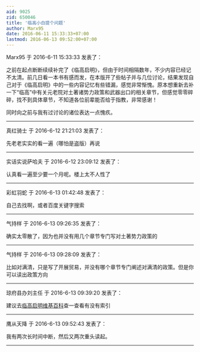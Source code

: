 ```yaml
---
aid: 9025
zid: 650046
title: '临高小白提个问题'
author: Marx95
date: 2016-06-11 15:33:33+07:00
lastmod: 2016-06-13 09:52:00+07:00
---
```


Marx95 于 2016-6-11 15:33:33 发表了：

之前在起点断断续续补完了《临高启明》，但由于时间相隔数年，不少内容已经记不太清。前几日看一本书有感而发，在本版开了些帖子并与几位讨论，结果发现自己对于《临高启明》中的一些内容记忆有些错漏，感觉非常惭愧。原本想重新去补一下“临高”中有关元老院对土著诸势力政策和武器出口的相关章节，但感觉零零碎碎，找不到具体章节，不知道各位前辈能否给于指教，非常感谢！

同时向之前与我有过讨论的诸位表达一点愧疚。

---------

真红骑士 于 2016-6-12 21:21:03 发表了：

先老老实实的看一遍（哪怕是盗版）再说

---------

实话实说萨哈夫 于 2016-6-12 23:09:12 发表了：

认真看一遍至少要一个月呢。楼上太不人性了

---------

彩虹羽蛇 于 2016-6-13 01:42:48 发表了：

自己去找啊，或者百度关键字搜索

---------

气持样 于 2016-6-13 09:26:35 发表了：

确实太零散了，因为也并没有用几个章节专门写对土著势力政策的

---------

气持样 于 2016-6-13 09:28:09 发表了：

比如对满清，只是写了开展贸易，并没有哪个章节专门阐述对满清的政策。但是你可以读出政策方向

---------

琼府县办刘主任 于 2016-6-13 09:39:20 发表了：

建议去[临高启明维基百科](http://lgqm.huiji.wiki/wiki/%E9%A6%96%E9%A1%B5)查一查看有没有索引

---------

鹰从天降 于 2016-6-13 09:52:43 发表了：

我有两次长时间中断，然后又两次重头读起。

---------

